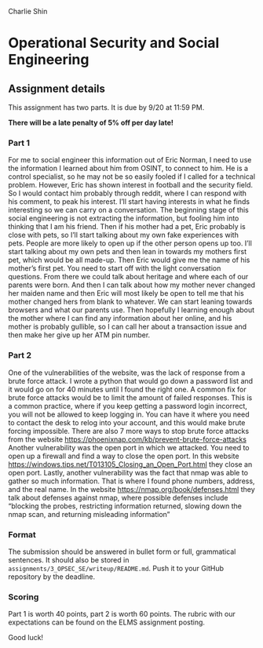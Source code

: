 Charlie Shin
# Operational Security and Social Engineering

## Assignment details

This assignment has two parts. It is due by 9/20 at 11:59 PM.

**There will be a late penalty of 5% off per day late!**

### Part 1

For me to social engineer this information out of Eric Norman, I need to use the information I learned about him from OSINT, 
to connect to him. He is a control specialist, so he may not be so easily fooled if I called for a technical problem. However, 
Eric has shown interest in football and the security field. So I would contact him probably through reddit, where I can respond with 
his comment, to peak his interest. I’ll start having interests in what he finds interesting so we can carry on a conversation. The 
beginning stage of this social engineering is not extracting the information, but fooling him into thinking that I am his friend. Then
if his mother had a pet, Eric probably is close with pets, so I’ll start talking about my own fake experiences with pets. People are 
more likely to open up if the other person opens up too. I’ll start talking about my own pets and then lean in towards my mothers first pet, 
which would be all made-up. Then Eric would give me the name of his mother’s first pet. You need to start off with the light conversation 
questions. From there we could talk about heritage and where each of our parents were born. And then I can talk about how my mother 
never changed her maiden name and then Eric will most likely be open to tell me that his mother changed hers from blank to whatever. We 
can start leaning towards browsers and what our parents use. Then hopefully I learning enough about the mother where I can find any information 
about her online, and his mother is probably gullible, so I can call her about a transaction issue and then make her give up her ATM pin number.


### Part 2

One of the vulnerabilities of the website, was the lack of response from a brute force attack. I wrote a 
python that would go down a password list and it would go on for 40 minutes until I found the right one. A 
common fix for brute force attacks would be to limit the amount of failed responses. This is a common practice, 
where if you keep getting a password login incorrect, you will not be allowed to keep logging in. You can have it 
where you need to contact the desk to relog into your account, and this would make brute forcing impossible. 
There are also 7 more ways to stop brute force attacks from the website
https://phoenixnap.com/kb/prevent-brute-force-attacks Another vulnerability was the open port in which we attacked. 
You need to open up a firewall and find a way to close the open port. In this website
https://windows.tips.net/T013105_Closing_an_Open_Port.html they close an open port. Lastly, another vulnerability 
was the fact that nmap was able to gather so much information. That is where I found phone numbers, address, and the 
real name. In the website https://nmap.org/book/defenses.html they talk about defenses against nmap, where possible defenses 
include “blocking the probes, restricting information returned, slowing down the nmap scan, and returning misleading information”

### Format

The submission should be answered in bullet form or full, grammatical sentences. It should also be stored in `assignments/3_OPSEC_SE/writeup/README.md`. Push it to your GitHub repository by the deadline.

### Scoring

Part 1 is worth 40 points, part 2 is worth 60 points. The rubric with our expectations can be found on the ELMS assignment posting.

Good luck!
